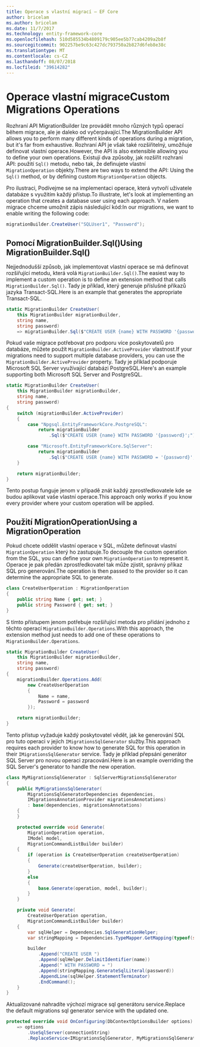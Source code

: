 ```yaml
---
title: Operace s vlastní migrací – EF Core
author: bricelam
ms.author: bricelam
ms.date: 11/7/2017
ms.technology: entity-framework-core
ms.openlocfilehash: 510d585534b4809179c905ee5b77cab4209a2b8f
ms.sourcegitcommit: 902257be9c63c427dc793750a2b827d6feb8e38c
ms.translationtype: MT
ms.contentlocale: cs-CZ
ms.lasthandoff: 08/07/2018
ms.locfileid: "39614282"
---
```

<a name="custom-migrations-operations"></a><span data-ttu-id="39e57-102">Operace vlastní migrace</span><span class="sxs-lookup"><span data-stu-id="39e57-102">Custom Migrations Operations</span></span>
============================
<span data-ttu-id="39e57-103">Rozhraní API MigrationBuilder lze provádět mnoho různých typů operací během migrace, ale je daleko od vyčerpávající.</span><span class="sxs-lookup"><span data-stu-id="39e57-103">The MigrationBuilder API allows you to perform many different kinds of operations during a migration, but it's far from exhaustive.</span></span> <span data-ttu-id="39e57-104">Rozhraní API je však také rozšiřitelný, umožňuje definovat vlastní operace.</span><span class="sxs-lookup"><span data-stu-id="39e57-104">However, the API is also extensible allowing you to define your own operations.</span></span> <span data-ttu-id="39e57-105">Existují dva způsoby, jak rozšířit rozhraní API: použití `Sql()` metodu, nebo tak, že definujete vlastní `MigrationOperation` objekty.</span><span class="sxs-lookup"><span data-stu-id="39e57-105">There are two ways to extend the API: Using the `Sql()` method, or by defining custom `MigrationOperation` objects.</span></span>

<span data-ttu-id="39e57-106">Pro ilustraci, Podívejme se na implementaci operace, která vytvoří uživatele databáze s využitím každý přístup.</span><span class="sxs-lookup"><span data-stu-id="39e57-106">To illustrate, let's look at implementing an operation that creates a database user using each approach.</span></span> <span data-ttu-id="39e57-107">V našem migrace chceme umožnit zápis následující kód:</span><span class="sxs-lookup"><span data-stu-id="39e57-107">In our migrations, we want to enable writing the following code:</span></span>

``` csharp
migrationBuilder.CreateUser("SQLUser1", "Password");
```

<a name="using-migrationbuildersql"></a><span data-ttu-id="39e57-108">Pomocí MigrationBuilder.Sql()</span><span class="sxs-lookup"><span data-stu-id="39e57-108">Using MigrationBuilder.Sql()</span></span>
----------------------------
<span data-ttu-id="39e57-109">Nejjednodušší způsob, jak implementovat vlastní operace se má definovat rozšiřující metodu, která volá `MigrationBuilder.Sql()`.</span><span class="sxs-lookup"><span data-stu-id="39e57-109">The easiest way to implement a custom operation is to define an extension method that calls `MigrationBuilder.Sql()`.</span></span>
<span data-ttu-id="39e57-110">Tady je příklad, který generuje příslušné příkazů jazyka Transact-SQL.</span><span class="sxs-lookup"><span data-stu-id="39e57-110">Here is an example that generates the appropriate Transact-SQL.</span></span>

``` csharp
static MigrationBuilder CreateUser(
    this MigrationBuilder migrationBuilder,
    string name,
    string password)
    => migrationBuilder.Sql($"CREATE USER {name} WITH PASSWORD '{password}';");
```

<span data-ttu-id="39e57-111">Pokud vaše migrace potřebovat pro podporu více poskytovatelů pro databáze, můžete použít `MigrationBuilder.ActiveProvider` vlastnost.</span><span class="sxs-lookup"><span data-stu-id="39e57-111">If your migrations need to support multiple database providers, you can use the `MigrationBuilder.ActiveProvider` property.</span></span> <span data-ttu-id="39e57-112">Tady je příklad podporuje Microsoft SQL Server využívající databázi PostgreSQL.</span><span class="sxs-lookup"><span data-stu-id="39e57-112">Here's an example supporting both Microsoft SQL Server and PostgreSQL.</span></span>

``` csharp
static MigrationBuilder CreateUser(
    this MigrationBuilder migrationBuilder,
    string name,
    string password)
{
    switch (migrationBuilder.ActiveProvider)
    {
        case "Npgsql.EntityFrameworkCore.PostgreSQL":
            return migrationBuilder
                .Sql($"CREATE USER {name} WITH PASSWORD '{password}';");

        case "Microsoft.EntityFrameworkCore.SqlServer":
            return migrationBuilder
                .Sql($"CREATE USER {name} WITH PASSWORD = '{password}';");
    }

    return migrationBuilder;
}
```

<span data-ttu-id="39e57-113">Tento postup funguje jenom v případě znát každý zprostředkovatele kde se budou aplikovat vaše vlastní operace.</span><span class="sxs-lookup"><span data-stu-id="39e57-113">This approach only works if you know every provider where your custom operation will be applied.</span></span>

<a name="using-a-migrationoperation"></a><span data-ttu-id="39e57-114">Použití MigrationOperation</span><span class="sxs-lookup"><span data-stu-id="39e57-114">Using a MigrationOperation</span></span>
---------------------------
<span data-ttu-id="39e57-115">Pokud chcete oddělit vlastní operace v SQL, můžete definovat vlastní `MigrationOperation` který ho zastupuje.</span><span class="sxs-lookup"><span data-stu-id="39e57-115">To decouple the custom operation from the SQL, you can define your own `MigrationOperation` to represent it.</span></span> <span data-ttu-id="39e57-116">Operace je pak předán zprostředkovatel tak může zjistit, správný příkaz SQL pro generování.</span><span class="sxs-lookup"><span data-stu-id="39e57-116">The operation is then passed to the provider so it can determine the appropriate SQL to generate.</span></span>

``` csharp
class CreateUserOperation : MigrationOperation
{
    public string Name { get; set; }
    public string Password { get; set; }
}
```

<span data-ttu-id="39e57-117">S tímto přístupem jenom potřebuje rozšiřující metoda pro přidání jednoho z těchto operací `MigrationBuilder.Operations`.</span><span class="sxs-lookup"><span data-stu-id="39e57-117">With this approach, the extension method just needs to add one of these operations to `MigrationBuilder.Operations`.</span></span>

``` csharp
static MigrationBuilder CreateUser(
    this MigrationBuilder migrationBuilder,
    string name,
    string password)
{
    migrationBuilder.Operations.Add(
        new CreateUserOperation
        {
            Name = name,
            Password = password
        });

    return migrationBuilder;
}
```

<span data-ttu-id="39e57-118">Tento přístup vyžaduje každý poskytovatel vědět, jak ke generování SQL pro tuto operaci v jejich `IMigrationsSqlGenerator` služby.</span><span class="sxs-lookup"><span data-stu-id="39e57-118">This approach requires each provider to know how to generate SQL for this operation in their `IMigrationsSqlGenerator` service.</span></span> <span data-ttu-id="39e57-119">Tady je příklad přepsání generátor SQL Server pro novou operaci zpracování.</span><span class="sxs-lookup"><span data-stu-id="39e57-119">Here is an example overriding the SQL Server's generator to handle the new operation.</span></span>

``` csharp
class MyMigrationsSqlGenerator : SqlServerMigrationsSqlGenerator
{
    public MyMigrationsSqlGenerator(
        MigrationsSqlGeneratorDependencies dependencies,
        IMigrationsAnnotationProvider migrationsAnnotations)
        : base(dependencies, migrationsAnnotations)
    {
    }

    protected override void Generate(
        MigrationOperation operation,
        IModel model,
        MigrationCommandListBuilder builder)
    {
        if (operation is CreateUserOperation createUserOperation)
        {
            Generate(createUserOperation, builder);
        }
        else
        {
            base.Generate(operation, model, builder);
        }
    }

    private void Generate(
        CreateUserOperation operation,
        MigrationCommandListBuilder builder)
    {
        var sqlHelper = Dependencies.SqlGenerationHelper;
        var stringMapping = Dependencies.TypeMapper.GetMapping(typeof(string));

        builder
            .Append("CREATE USER ")
            .Append(sqlHelper.DelimitIdentifier(name))
            .Append(" WITH PASSWORD = ")
            .Append(stringMapping.GenerateSqlLiteral(password))
            .AppendLine(sqlHelper.StatementTerminator)
            .EndCommand();
    }
}
```

<span data-ttu-id="39e57-120">Aktualizované nahradíte výchozí migrace sql generátoru service.</span><span class="sxs-lookup"><span data-stu-id="39e57-120">Replace the default migrations sql generator service with the updated one.</span></span>

``` csharp
protected override void OnConfiguring(DbContextOptionsBuilder options)
    => options
        .UseSqlServer(connectionString)
        .ReplaceService<IMigrationsSqlGenerator, MyMigrationsSqlGenerator>();
```
